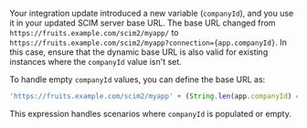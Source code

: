    Your integration update introduced a new variable (`companyId`), and you use it in your updated SCIM server base URL. The base URL changed from `https://fruits.example.com/scim2/myapp/` to `https://fruits.example.com/scim2/myapp?connection={app.companyId}`. In this case, ensure that the dynamic base URL is also valid for existing instances where the `companyId` value isn't set.

   To handle empty `companyId` values, you can define the base URL as:

   ```js
   'https://fruits.example.com/scim2/myapp' + (String.len(app.companyId) == 0 ? '/' : '?connection=' + app.companyId)
   ```

   This expression handles scenarios where `companyId` is populated or empty.
